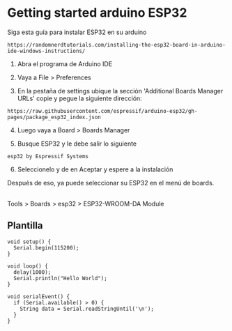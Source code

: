 # Getting started arduino ESP32


Siga esta guía para instalar ESP32 en su arduino
```
https://randomnerdtutorials.com/installing-the-esp32-board-in-arduino-ide-windows-instructions/
```

1. Abra el programa de Arduino IDE

2. Vaya a File > Preferences

3. En la pestaña de settings ubique la sección 'Additional Boards Manager URLs' copie y pegue la siguiente dirección:

```
https://raw.githubusercontent.com/espressif/arduino-esp32/gh-pages/package_esp32_index.json
```

4. Luego vaya a Board > Boards Manager

5. Busque ESP32 y le debe salir lo siguiente

```
esp32 by Espressif Systems
```

6. Seleccionelo y de en Aceptar y espere a la instalación

Después de eso, ya puede seleccionar su ESP32 en el menú de boards. <br><br>

Tools > Boards > esp32 > ESP32-WROOM-DA Module

## Plantilla
```
void setup() {
  Serial.begin(115200);
}

void loop() {
  delay(1000);
  Serial.println("Hello World");
}

void serialEvent() {
  if (Serial.available() > 0) {
    String data = Serial.readStringUntil('\n');
  }
}
```
